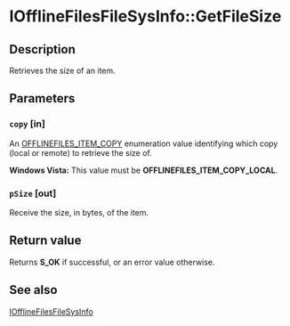 # IOfflineFilesFileSysInfo::GetFileSize

## Description

Retrieves the size of an item.

## Parameters

### `copy` [in]

An [OFFLINEFILES_ITEM_COPY](https://learn.microsoft.com/windows/desktop/api/cscobj/ne-cscobj-offlinefiles_item_copy) enumeration value identifying which copy (local or remote) to retrieve the size of.

**Windows Vista:** This value must be **OFFLINEFILES_ITEM_COPY_LOCAL**.

### `pSize` [out]

Receive the size, in bytes, of the item.

## Return value

Returns **S_OK** if successful, or an error value otherwise.

## See also

[IOfflineFilesFileSysInfo](https://learn.microsoft.com/previous-versions/windows/desktop/api/cscobj/nn-cscobj-iofflinefilesfilesysinfo)